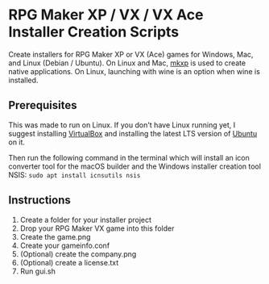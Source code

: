 # RPG Maker XP / VX / VX Ace Installer Creation Scripts
Create installers for RPG Maker XP or VX (Ace) games for Windows, Mac, and Linux (Debian / Ubuntu).
On Linux and Mac, [mkxp](https://github.com/Ancurio/mkxp) is used to create native applications. On Linux, launching with wine is an option when wine is installed.

## Prerequisites
This was made to run on Linux.
If you don't have Linux running yet, I suggest installing [VirtualBox](https://www.virtualbox.org) and installing the latest LTS version of [Ubuntu](https://www.ubuntu.com/download/desktop) on it.

Then run the following command in the terminal which will install an icon converter tool for the macOS builder and the Windows installer creation tool NSIS:
`sudo apt install icnsutils nsis`

## Instructions
  1. Create a folder for your installer project
  2. Drop your RPG Maker VX game into this folder
  3. Create the game.png
  4. Create your gameinfo.conf
  5. (Optional) create the company.png
  6. (Optional) create a license.txt
  7. Run gui.sh
